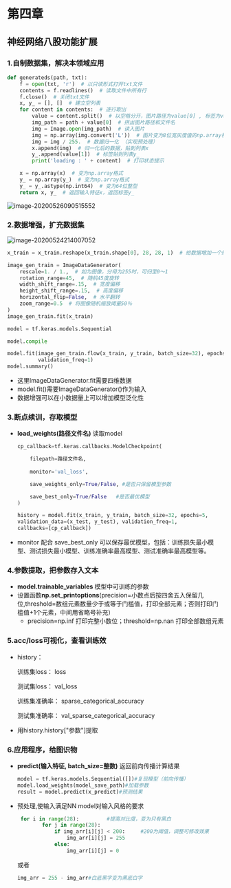 # 第四章

## 神经网络八股功能扩展

### 1.自制数据集，解决本领域应用 

```python
def generateds(path, txt):
    f = open(txt, 'r')  # 以只读形式打开txt文件
    contents = f.readlines()  # 读取文件中所有行
    f.close()  # 关闭txt文件
    x, y_ = [], []  # 建立空列表
    for content in contents:  # 逐行取出
        value = content.split()  # 以空格分开，图片路径为value[0] , 标签为value[1] , 存入列表
        img_path = path + value[0]  # 拼出图片路径和文件名
        img = Image.open(img_path)  # 读入图片
        img = np.array(img.convert('L'))  # 图片变为8位宽灰度值的np.array格式
        img = img / 255.  # 数据归一化 （实现预处理）
        x.append(img)  # 归一化后的数据，贴到列表x
        y_.append(value[1])  # 标签贴到列表y_
        print('loading : ' + content)  # 打印状态提示

    x = np.array(x)  # 变为np.array格式
    y_ = np.array(y_)  # 变为np.array格式
    y_ = y_.astype(np.int64)  # 变为64位整型
    return x, y_  # 返回输入特征x，返回标签y_
```



![image-20200526090515552](C:\Users\DDan\AppData\Roaming\Typora\typora-user-images\image-20200526090515552.png)

### 2.数据增强，扩充数据集

![image-20200524214007052](C:\Users\DDan\AppData\Roaming\Typora\typora-user-images\image-20200524214007052.png)

```python
x_train = x_train.reshape(x_train.shape[0], 28, 28, 1)  # 给数据增加一个维度,从(60000, 28, 28)reshape为(60000, 28, 28, 1)

image_gen_train = ImageDataGenerator(
    rescale=1. / 1.,  # 如为图像，分母为255时，可归至0～1
    rotation_range=45,  # 随机45度旋转
    width_shift_range=.15,  # 宽度偏移
    height_shift_range=.15,  # 高度偏移
    horizontal_flip=False,  # 水平翻转
    zoom_range=0.5  # 将图像随机缩放阈量50％
)
image_gen_train.fit(x_train)

model = tf.keras.models.Sequential

model.compile

model.fit(image_gen_train.flow(x_train, y_train, batch_size=32), epochs=5, validation_data=(x_test, y_test),
          validation_freq=1)
model.summary()
```



- 这里ImageDataGenerator.fit需要四维数据
- model.fit()需要ImageDataGenerator()作为输入
- 数据增强可以在小数据量上可以增加模型泛化性

### 3.断点续训，存取模型

- **load_weights(路径文件名)** 读取model

    ```python
    cp_callback=tf.keras.callbacks.ModelCheckpoint( 
    
    	filepath=路径文件名, 
        
        monitor='val_loss',
    
    	save_weights_only=True/False, #是否只保留模型参数
    
    	save_best_only=True/False	#是否最优模型
    )
    ```
    
    ```python
    history = model.fit(x_train, y_train, batch_size=32, epochs=5,
    validation_data=(x_test, y_test), validation_freq=1,
    callbacks=[cp_callback])
    ```
    
- monitor 配合 save_best_only 可以保存最优模型，包括：训练损失最小模型、测试损失最小模型、训练准确率最高模型、测试准确率最高模型等。

### 4.参数提取，把参数存入文本 

- **model.trainable_variables** 模型中可训练的参数
- 设置函数**np.set_printoptions**(precision=小数点后按四舍五入保留几位,threshold=数组元素数量少于或等于门槛值，打印全部元素；否则打印门槛值+1个元素，中间用省略号补充）
    - precision=np.inf 打印完整小数位；threshold=np.nan 打印全部数组元素

### 5.acc/loss可视化，查看训练效

- history： 

    训练集loss： loss 

    测试集loss： val_loss 

    训练集准确率： sparse_categorical_accuracy 

    测试集准确率： val_sparse_categorical_accuracy

- 用history.history["参数"]提取

### 6.应用程序，给图识物

- **predict(输入特征, batch_size=整数)** 返回前向传播计算结果

    ```python
    model = tf.keras.models.Sequential([])#复现模型（前向传播）
    model.load_weights(model_save_path)#加载参数
    result = model.predict(x_predict)#预测结果
    ```

- 预处理,使输入满足NN model对输入风格的要求

    ```python
     for i in range(28):         #提高对比度，变为只有黑白
            for j in range(28):
                if img_arr[i][j] < 200:		#200为阈值，调整可修改效果
                    img_arr[i][j] = 255
                else:
                    img_arr[i][j] = 0
    ```
	或者
    ```python
    img_arr = 255 - img_arr#白底黑字变为黑底白字
    ```

    

